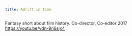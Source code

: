 ```yaml
---
title: Adrift in Time
---
```


Fantasy short about film history.
Co-director, Co-editor 2017
https://youtu.be/vdn-9n6sjx4


